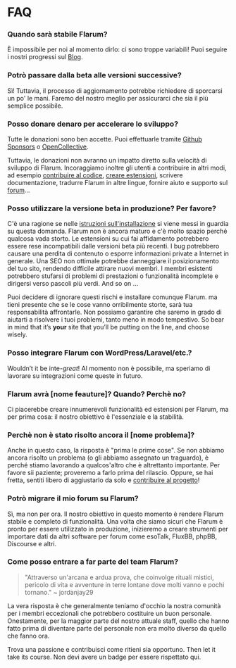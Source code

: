 # FAQ

### Quando sarà stabile Flarum?

È impossibile per noi al momento dirlo: ci sono troppe variabili! Puoi seguire i nostri progressi sul [Blog](https://discuss.flarum.org/t/blog).

### Potrò passare dalla beta alle versioni successive?

Sì! Tuttavia, il processo di aggiornamento potrebbe richiedere di sporcarsi un po' le mani. Faremo del nostro meglio per assicurarci che sia il più semplice possibile.

### Posso donare denaro per accelerare lo sviluppo?

Tutte le donazioni sono ben accette. Puoi effettuarle tramite [Github Sponsors](https://github.com/sponsors/flarum) o [OpenCollective](https://opencollective.com/flarum).

Tuttavia, le donazioni non avranno un impatto diretto sulla velocità di sviluppo di Flarum. Incoraggiamo inoltre gli utenti a contribuire in altri modi, ad esempio [contribuire al codice](contributing.md), [creare estensioni](/extend/), scrivere documentazione, tradurre Flarum in altre lingue, fornire aiuto e supporto sul [forum](https://discuss.flarum.org/)...

### Posso utilizzare la versione beta in produzione? Per favore?

C'è una ragione se nelle [istruzioni sull'installazione](install.md)  si viene messi in guardia su questa domanda. Flarum non è ancora maturo e c'è molto spazio perché qualcosa vada storto. Le estensioni su cui fai affidamento potrebbero essere rese incompatibili dalle versioni beta più recenti. I bug potrebbero causare una perdita di contenuto o esporre informazioni private a Internet in generale. Una SEO non ottimale potrebbe danneggiare il posizionamento del tuo sito, rendendo difficile attirare nuovi membri. I membri esistenti potrebbero stufarsi di problemi di prestazioni o funzionalità incomplete e dirigersi verso pascoli più verdi. And so on …

Puoi decidere di ignorare questi rischi e installare comunque Flarum. ma tieni presente che se le cose vanno orribilmente storte, sarà tua responsabilità affrontarle. Non possiamo garantire che saremo in grado di aiutarti a risolvere i tuoi problemi, tanto meno in modo tempestivo. So bear in mind that it’s **your** site that you’ll be putting on the line, and choose wisely.

### Posso integrare Flarum con WordPress/Laravel/etc.?

Wouldn’t it be inte-_great_! Al momento non è possibile, ma speriamo di lavorare su integrazioni come queste in futuro.

### Flarum avrà [nome feauture]? Quando? Perchè no?

Ci piacerebbe creare innumerevoli funzionalità ed estensioni per Flarum, ma per prima cosa: il nostro obiettivo è l'essenziale e la stabilità.

### Perchè non è stato risolto ancora il [nome problema]?

Anche in questo caso, la risposta è "prima le prime cose". Se non abbiamo ancora risolto un problema (o gli abbiamo assegnato un traguardo), è perché stiamo lavorando a qualcos'altro che è altrettanto importante. Per favore sii paziente; proveremo a farlo prima del rilascio. Oppure, se hai fretta, sentiti libero di aggiustarlo da solo e [contribuire al progetto](contributing.md)!

### Potrò migrare il mio forum su Flarum?

Sì, ma non per ora. Il nostro obiettivo in questo momento è rendere Flarum stabile e completo di funzionalità. Una volta che siamo sicuri che Flarum è pronto per essere utilizzato in produzione, inizieremo a creare strumenti per importare dati da altri software per forum come esoTalk, FluxBB, phpBB, Discourse e altri.

### Come posso entrare a far parte del team Flarum?

> "Attraverso un'arcana e ardua prova, che coinvolge rituali mistici, pericolo di vita e avventure in terre lontane dove molti vanno e pochi tornano." ~ jordanjay29

La vera risposta è che generalmente teniamo d'occhio la nostra comunità per i membri eccezionali che potrebbero costituire un buon personale. Onestamente, per la maggior parte del nostro attuale staff, quello che hanno fatto prima di diventare parte del personale non era molto diverso da quello che fanno ora.

Trova una passione e contribuisci come ritieni sia opportuno. Then let it take its course. Non devi avere un badge per essere rispettato qui.